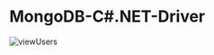 # MongoDB-C#.NET-Driver
![viewUsers](https://user-images.githubusercontent.com/80118008/130593094-8655e94e-0701-4d93-aa89-5d44f2dc6cf1.gif)


